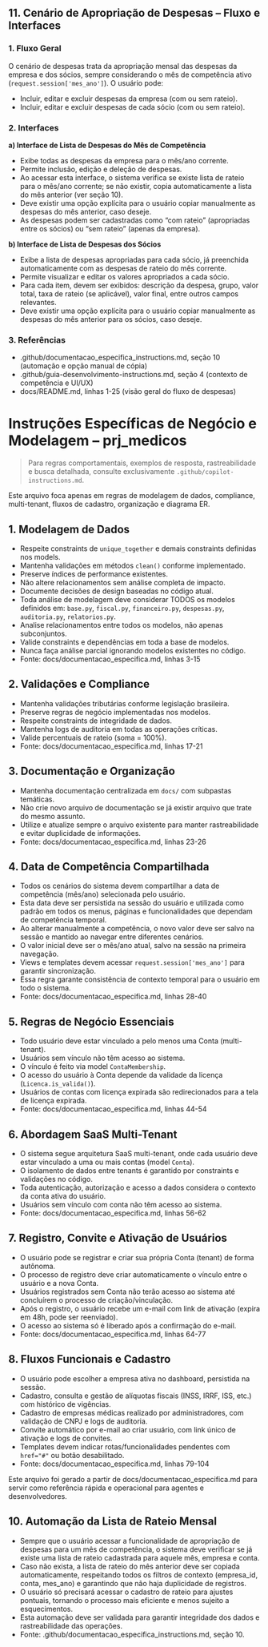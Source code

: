## 11. Cenário de Apropriação de Despesas – Fluxo e Interfaces

### 1. Fluxo Geral
O cenário de despesas trata da apropriação mensal das despesas da empresa e dos sócios, sempre considerando o mês de competência ativo (`request.session['mes_ano']`). O usuário pode:
- Incluir, editar e excluir despesas da empresa (com ou sem rateio).
- Incluir, editar e excluir despesas de cada sócio (com ou sem rateio).

### 2. Interfaces
**a) Interface de Lista de Despesas do Mês de Competência**
- Exibe todas as despesas da empresa para o mês/ano corrente.
- Permite inclusão, edição e deleção de despesas.
- Ao acessar esta interface, o sistema verifica se existe lista de rateio para o mês/ano corrente; se não existir, copia automaticamente a lista do mês anterior (ver seção 10).
- Deve existir uma opção explícita para o usuário copiar manualmente as despesas do mês anterior, caso deseje.
- As despesas podem ser cadastradas como “com rateio” (apropriadas entre os sócios) ou “sem rateio” (apenas da empresa).

**b) Interface de Lista de Despesas dos Sócios**
- Exibe a lista de despesas apropriadas para cada sócio, já preenchida automaticamente com as despesas de rateio do mês corrente.
- Permite visualizar e editar os valores apropriados a cada sócio.
- Para cada item, devem ser exibidos: descrição da despesa, grupo, valor total, taxa de rateio (se aplicável), valor final, entre outros campos relevantes.
- Deve existir uma opção explícita para o usuário copiar manualmente as despesas do mês anterior para os sócios, caso deseje.

### 3. Referências
- .github/documentacao_especifica_instructions.md, seção 10 (automação e opção manual de cópia)
- .github/guia-desenvolvimento-instructions.md, seção 4 (contexto de competência e UI/UX)
- docs/README.md, linhas 1-25 (visão geral do fluxo de despesas)
# Instruções Específicas de Negócio e Modelagem – prj_medicos

> Para regras comportamentais, exemplos de resposta, rastreabilidade e busca detalhada, consulte exclusivamente `.github/copilot-instructions.md`.

Este arquivo foca apenas em regras de modelagem de dados, compliance, multi-tenant, fluxos de cadastro, organização e diagrama ER.

## 1. Modelagem de Dados
- Respeite constraints de `unique_together` e demais constraints definidas nos models.
- Mantenha validações em métodos `clean()` conforme implementado.
- Preserve índices de performance existentes.
- Não altere relacionamentos sem análise completa de impacto.
- Documente decisões de design baseadas no código atual.
- Toda análise de modelagem deve considerar TODOS os modelos definidos em: `base.py`, `fiscal.py`, `financeiro.py`, `despesas.py`, `auditoria.py`, `relatorios.py`.
- Analise relacionamentos entre todos os modelos, não apenas subconjuntos.
- Valide constraints e dependências em toda a base de modelos.
- Nunca faça análise parcial ignorando modelos existentes no código.
- Fonte: docs/documentacao_especifica.md, linhas 3-15

## 2. Validações e Compliance
- Mantenha validações tributárias conforme legislação brasileira.
- Preserve regras de negócio implementadas nos modelos.
- Respeite constraints de integridade de dados.
- Mantenha logs de auditoria em todas as operações críticas.
- Valide percentuais de rateio (soma = 100%).
- Fonte: docs/documentacao_especifica.md, linhas 17-21

## 3. Documentação e Organização
- Mantenha documentação centralizada em `docs/` com subpastas temáticas.
- Não crie novo arquivo de documentação se já existir arquivo que trate do mesmo assunto.
- Utilize e atualize sempre o arquivo existente para manter rastreabilidade e evitar duplicidade de informações.
- Fonte: docs/documentacao_especifica.md, linhas 23-26

## 4. Data de Competência Compartilhada
- Todos os cenários do sistema devem compartilhar a data de competência (mês/ano) selecionada pelo usuário.
- Esta data deve ser persistida na sessão do usuário e utilizada como padrão em todos os menus, páginas e funcionalidades que dependam de competência temporal.
- Ao alterar manualmente a competência, o novo valor deve ser salvo na sessão e mantido ao navegar entre diferentes cenários.
- O valor inicial deve ser o mês/ano atual, salvo na sessão na primeira navegação.
- Views e templates devem acessar `request.session['mes_ano']` para garantir sincronização.
- Essa regra garante consistência de contexto temporal para o usuário em todo o sistema.
- Fonte: docs/documentacao_especifica.md, linhas 28-40

## 5. Regras de Negócio Essenciais
- Todo usuário deve estar vinculado a pelo menos uma Conta (multi-tenant).
- Usuários sem vínculo não têm acesso ao sistema.
- O vínculo é feito via model `ContaMembership`.
- O acesso do usuário à Conta depende da validade da licença (`Licenca.is_valida()`).
- Usuários de contas com licença expirada são redirecionados para a tela de licença expirada.
- Fonte: docs/documentacao_especifica.md, linhas 44-54

## 6. Abordagem SaaS Multi-Tenant
- O sistema segue arquitetura SaaS multi-tenant, onde cada usuário deve estar vinculado a uma ou mais contas (model `Conta`).
- O isolamento de dados entre tenants é garantido por constraints e validações no código.
- Toda autenticação, autorização e acesso a dados considera o contexto da conta ativa do usuário.
- Usuários sem vínculo com conta não têm acesso ao sistema.
- Fonte: docs/documentacao_especifica.md, linhas 56-62

## 7. Registro, Convite e Ativação de Usuários
- O usuário pode se registrar e criar sua própria Conta (tenant) de forma autônoma.
- O processo de registro deve criar automaticamente o vínculo entre o usuário e a nova Conta.
- Usuários registrados sem Conta não terão acesso ao sistema até concluírem o processo de criação/vinculação.
- Após o registro, o usuário recebe um e-mail com link de ativação (expira em 48h, pode ser reenviado).
- O acesso ao sistema só é liberado após a confirmação do e-mail.
- Fonte: docs/documentacao_especifica.md, linhas 64-77

## 8. Fluxos Funcionais e Cadastro
- O usuário pode escolher a empresa ativa no dashboard, persistida na sessão.
- Cadastro, consulta e gestão de alíquotas fiscais (INSS, IRRF, ISS, etc.) com histórico de vigências.
- Cadastro de empresas médicas realizado por administradores, com validação de CNPJ e logs de auditoria.
- Convite automático por e-mail ao criar usuário, com link único de ativação e logs de convites.
- Templates devem indicar rotas/funcionalidades pendentes com `href="#"` ou botão desabilitado.
- Fonte: docs/documentacao_especifica.md, linhas 79-104



Este arquivo foi gerado a partir de docs/documentacao_especifica.md para servir como referência rápida e operacional para agentes e desenvolvedores.

## 10. Automação da Lista de Rateio Mensal
- Sempre que o usuário acessar a funcionalidade de apropriação de despesas para um mês de competência, o sistema deve verificar se já existe uma lista de rateio cadastrada para aquele mês, empresa e conta.
- Caso não exista, a lista de rateio do mês anterior deve ser copiada automaticamente, respeitando todos os filtros de contexto (empresa_id, conta, mes_ano) e garantindo que não haja duplicidade de registros.
- O usuário só precisará acessar o cadastro de rateio para ajustes pontuais, tornando o processo mais eficiente e menos sujeito a esquecimentos.
- Esta automação deve ser validada para garantir integridade dos dados e rastreabilidade das operações.
- Fonte: .github/documentacao_especifica_instructions.md, seção 10.
